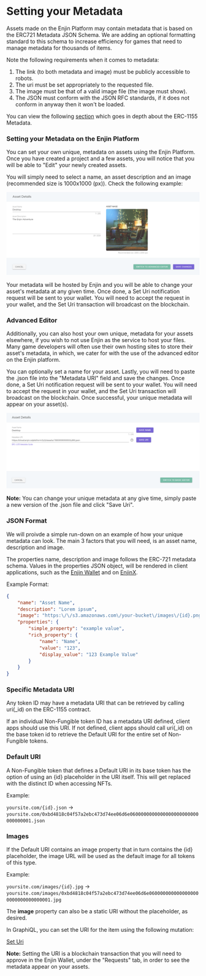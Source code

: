 # Setting your Metadata

Assets made on the Enjin Platform may contain metadata that is based on the ERC721 Metadata JSON Schema. We are adding an optional formatting standard to this schema to increase efficiency for games that need to manage metadata for thousands of items.

Note the following requirements when it comes to metadata:

1. The link (to both metadata and image) must be publicly accessible to robots.
2. The uri must be set appropriately to the requested file.
3. The image must be that of a valid image file (the image must show).
4. The JSON must conform with the JSON RFC standards, if it does not conform in anyway then it won't be loaded.

You can view the following [section](https://github.com/ethereum/EIPs/blob/master/EIPS/eip-1155.md#erc-1155-metadata-uri-json-schema) which goes in depth about the ERC-1155 Metadata. 

### Setting your Metadata on the Enjin Platform

You can set your own unique, metadata on assets using the Enjin Platform. Once you have created a project and a few assets, you will notice that you will be able to "Edit" your newly created assets.

You will simply need to select a name, an asset description and an image (recommended size is 1000x1000 (px)). Check the following example:

![Hosted Metadata](../docs/images/hostedMetadata.png)

Your metadata will be hosted by Enjin and you will be able to change your asset's metadata at any given time. 
Once done, a Set Uri notification request will be sent to your wallet. 
You will need to accept the request in your wallet, and the Set Uri transaction will broadcast on the blockchain. 

### Advanced Editor
Additionally, you can also host your own unique, metadata for your assets elsewhere, if you wish to not use Enjin as the service to host your files. 
Many game developers will often use their own hosting sites to store their asset's metadata, in which, we cater for with the use of the advanced editor on the Enjin platform. 

You can optionally set a name for your asset. Lastly, you will need to paste the .json file into the "Metadata URI" field and save the changes. Once done, a Set Uri notification request will be sent to your wallet. 
You will need to accept the request in your wallet, and the Set Uri transaction will broadcast on the blockchain. 
Once successful, your unique metadata will appear on your asset(s).  

![Advanced Editor](../docs/images/advancedEditor.png)

**Note:** You can change your unique metadata at any give time, simply paste a new version of the .json file and click "Save Uri". 

### JSON Format 
We will proivde a simple run-down on an example of how your unique metadata can look. The main 3 factors that you will need, is an asset name, description and image. 

The properties name, description and image follows the ERC-721 metadata schema. Values in the properties JSON object, will be rendered in client applications, such as the [Enjin Wallet](https://enjin.io/products/wallet) and on [EnjinX](https://enjinx.io). 

Example Format:
```json
{
    "name": "Asset Name",
    "description": "Lorem ipsum",
    "image": "https:\/\/s3.amazonaws.com\/your-bucket\/images\/{id}.png",
    "properties": {
        "simple_property": "example value",
        "rich_property": {
            "name": "Name",
            "value": "123",
            "display_value": "123 Example Value"
        }
    }
}
```

### Specific Metadata URI
Any token ID may have a metadata URI that can be retrieved by calling uri(_id) on the ERC-1155 contract.

If an individual Non-Fungible token ID has a metadata URI defined, client apps should use this URI. If not defined, client apps should call uri(_id) on the base token id to retrieve the Default URI for the entire set of Non-Fungible tokens.

### Default URI
A Non-Fungible token that defines a Default URI in its base token has the option of using an {id} placeholder in the URI itself. This will get replaced with the distinct ID when accessing NFTs.

Example:

`yoursite.com/{id}.json` ->
`yoursite.com/0xbd4818c04f57a2ebc473d74ee06d6e0600000000000000000000000000000001.json`


### Images
If the Default URI contains an image property that in turn contains the {id} placeholder, the image URL will be used as the default image for all tokens of this type.

Example:

`yoursite.com/images/{id}.jpg` ->
`yoursite.com/images/0xbd4818c04f57a2ebc473d74ee06d6e0600000000000000000000000000000001.jpg`


The **image** property can also be a static URI without the placeholder, as desired.


In GraphiQL, you can set the URI for the item using the following mutation:

[Set Uri](../../../examples/SetItemUri.gql)

**Note:** Setting the URI is a blockchain transaction that you will need to approve in the Enjin Wallet, under the "Requests" tab, in order to see the metadata appear on your assets.
